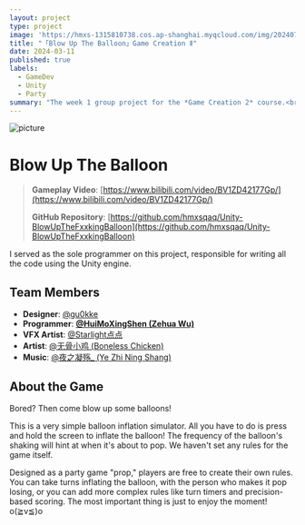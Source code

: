 ```yaml
---
layout: project
type: project
image: 'https://hmxs-1315810738.cos.ap-shanghai.myqcloud.com/img/202407211553628.png'
title: "「Blow Up The Balloon」Game Creation Ⅱ"
date: 2024-03-11
published: true
labels:
  - GameDev
  - Unity
  - Party
summary: "The week 1 group project for the *Game Creation 2* course.<br>A 'One Button' party game about inflating balloons."
---
```


<img class="my-markdowm-img" src="https://hmxs-1315810738.cos.ap-shanghai.myqcloud.com/img/202407211553628.png" alt="picture">

# Blow Up The Balloon

> **Gameplay Video**: [https://www.bilibili.com/video/BV1ZD42177Gp/](https://www.bilibili.com/video/BV1ZD42177Gp/)
>
> **GitHub Repository**: [https://github.com/hmxsqaq/Unity-BlowUpTheFxxkingBalloon](https://github.com/hmxsqaq/Unity-BlowUpTheFxxkingBalloon)

I served as the sole programmer on this project, responsible for writing all the code using the Unity engine.

## Team Members

- **Designer**: [@gu0kke](https://space.bilibili.com/423851637)
- **Programmer**: **[@HuiMoXingShen (Zehua Wu)](https://space.bilibili.com/11752174)**
- **VFX Artist**: [@Starlight点点](https://space.bilibili.com/26404651)
- **Artist**: [@无骨小鸡 (Boneless Chicken)](https://space.bilibili.com/505778653)
- **Music**: [@夜之凝殇_ (Ye Zhi Ning Shang)](https://space.bilibili.com/178969683)

## About the Game

Bored? Then come blow up some balloons!

This is a very simple balloon inflation simulator. All you have to do is press and hold the screen to inflate the balloon! The frequency of the balloon's shaking will hint at when it's about to pop. We haven't set any rules for the game itself.

Designed as a party game "prop," players are free to create their own rules. You can take turns inflating the balloon, with the person who makes it pop losing, or you can add more complex rules like turn timers and precision-based scoring. The most important thing is just to enjoy the moment! o(≧v≦)o
